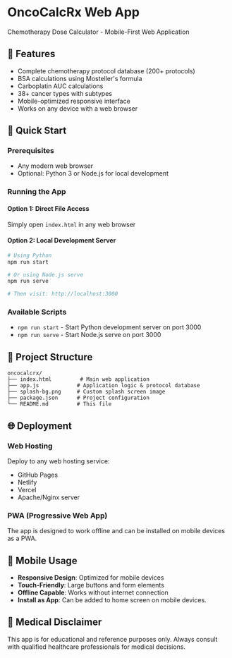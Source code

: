 # OncoCalcRx Web App

Chemotherapy Dose Calculator - Mobile-First Web Application

## 📱 Features
- Complete chemotherapy protocol database (200+ protocols)
- BSA calculations using Mosteller's formula
- Carboplatin AUC calculations
- 38+ cancer types with subtypes
- Mobile-optimized responsive interface
- Works on any device with a web browser

## 🚀 Quick Start

### Prerequisites
- Any modern web browser
- Optional: Python 3 or Node.js for local development

### Running the App

#### Option 1: Direct File Access
Simply open `index.html` in any web browser

#### Option 2: Local Development Server
```bash
# Using Python
npm run start

# Or using Node.js serve
npm run serve

# Then visit: http://localhost:3000
```

### Available Scripts

- `npm run start` - Start Python development server on port 3000
- `npm run serve` - Start Node.js serve on port 3000

## 📁 Project Structure

```
oncocalcrx/
├── index.html         # Main web application
├── app.js            # Application logic & protocol database
├── splash-bg.png     # Custom splash screen image
├── package.json      # Project configuration
└── README.md         # This file
```

## 🌐 Deployment

### Web Hosting
Deploy to any web hosting service:
- GitHub Pages
- Netlify
- Vercel
- Apache/Nginx server

### PWA (Progressive Web App)
The app is designed to work offline and can be installed on mobile devices as a PWA.

## 📱 Mobile Usage

- **Responsive Design**: Optimized for mobile devices
- **Touch-Friendly**: Large buttons and form elements
- **Offline Capable**: Works without internet connection
- **Install as App**: Can be added to home screen on mobile devices.

## 🏥 Medical Disclaimer

This app is for educational and reference purposes only. Always consult with qualified healthcare professionals for medical decisions.
